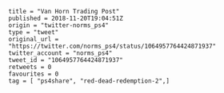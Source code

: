 ```
title = "Van Horn Trading Post"
published = 2018-11-20T19:04:51Z
origin = "twitter-norms_ps4"
type = "tweet"
original_url = "https://twitter.com/norms_ps4/status/1064957764424871937"
twitter_account = "norms_ps4"
tweet_id = "1064957764424871937"
retweets = 0
favourites = 0
tag = [ "ps4share", "red-dead-redemption-2",]
```

<p class='image'><img src='https://mnf.m17s.net/2018/11/20/Dsd9cNZXQAAIOzF.jpg' alt=''></p>

